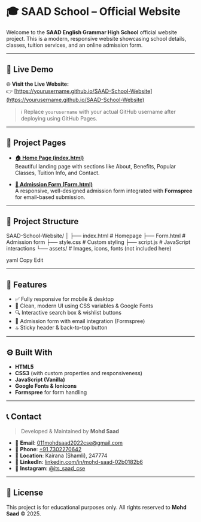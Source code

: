 # 🎓 SAAD School – Official Website

Welcome to the **SAAD English Grammar High School** official website project. This is a modern, responsive website showcasing school details, classes, tuition services, and an online admission form.

---

## 🚀 Live Demo

🌐 **Visit the Live Website:**  
👉 [https://yourusername.github.io/SAAD-School-Website](https://yourusername.github.io/SAAD-School-Website)

> ℹ️ Replace `yourusername` with your actual GitHub username after deploying using GitHub Pages.

---

## 🔗 Project Pages

- **[🏠 Home Page (index.html)](./index.html)**  
  Beautiful landing page with sections like About, Benefits, Popular Classes, Tuition Info, and Contact.

- **[📝 Admission Form (Form.html)](./Form.html)**  
  A responsive, well-designed admission form integrated with **Formspree** for email-based submission.

---

## 📁 Project Structure

SAAD-School-Website/
│
├── index.html # Homepage
├── Form.html # Admission form
├── style.css # Custom styling
├── script.js # JavaScript interactions
└── assets/ # Images, icons, fonts (not included here)

yaml
Copy
Edit

---

## 🌟 Features

- ✅ Fully responsive for mobile & desktop
- 🎨 Clean, modern UI using CSS variables & Google Fonts
- 🔍 Interactive search box & wishlist buttons
- 📩 Admission form with email integration (Formspree)
- 🔝 Sticky header & back-to-top button

---

## ⚙️ Built With

- **HTML5**
- **CSS3** (with custom properties and responsiveness)
- **JavaScript (Vanilla)**
- **Google Fonts & Ionicons**
- **Formspree** for form handling

---

## 📞 Contact

> Developed & Maintained by **Mohd Saad**

- 📧 **Email**: [011mohdsaad2022cse@gmail.com](mailto:011mohdsaad2022cse@gmail.com)  
- 📱 **Phone**: [+91 7302270642](tel:+917302270642)  
- 📍 **Location**: Kairana (Shamli), 247774  
- 🔗 **LinkedIn**: [linkedin.com/in/mohd-saad-02b0182b6](https://www.linkedin.com/in/mohd-saad-02b0182b6)  
- 📸 **Instagram**: [@its_saad_cse](https://www.instagram.com/its_saad_cse)

---

## 📄 License

This project is for educational purposes only. All rights reserved to **Mohd Saad** © 2025.